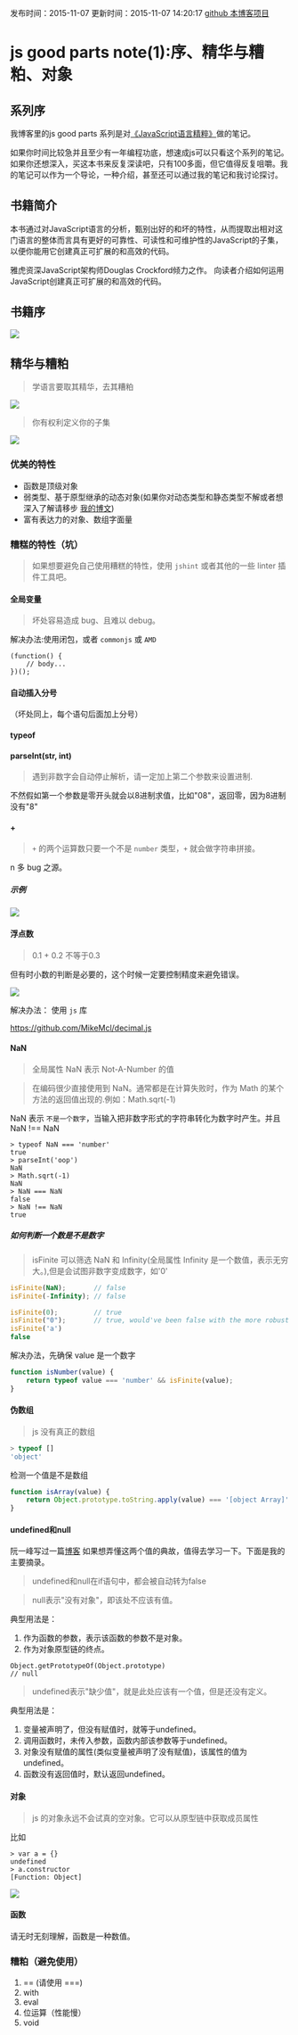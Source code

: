 发布时间：2015-11-07
更新时间：2015-11-07 14:20:17
[github 本博客项目](https://github.com/SimplyY/Blog/)
# js good parts note(1):序、精华与糟粕、对象

## 系列序
我博客里的js good parts 系列是对[《JavaScript语言精粹》](http://book.douban.com/subject/3590768/)做的笔记。

如果你时间比较急并且至少有一年编程功底，想速成js可以只看这个系列的笔记。
如果你还想深入，买这本书来反复深读吧，只有100多面，但它值得反复咀嚼。我的笔记可以作为一个导论，一种介绍，甚至还可以通过我的笔记和我讨论探讨。

## 书籍简介
本书通过对JavaScript语言的分析，甄别出好的和坏的特性，从而提取出相对这门语言的整体而言具有更好的可靠性、可读性和可维护性的JavaScript的子集，以便你能用它创建真正可扩展的和高效的代码。

雅虎资深JavaScript架构师Douglas Crockford倾力之作。
向读者介绍如何运用JavaScript创建真正可扩展的和高效的代码。

## 书籍序

![](http://7xkpdt.com1.z0.glb.clouddn.com/3377d949972759590660e2504de9d476.png)

## 精华与糟粕
> 学语言要取其精华，去其糟粕

![](http://7xkpdt.com1.z0.glb.clouddn.com/6c50c5f3fbedb8ce8539cc6f1260e8e1.png)

> 你有权利定义你的子集

![](http://7xkpdt.com1.z0.glb.clouddn.com/e445894b8abb978f65a99ee0e77a91cf.png)



### 优美的特性
- 函数是顶级对象
- 弱类型、基于原型继承的动态对象(如果你对动态类型和静态类型不解或者想深入了解请移步 [我的博文](http://simplyy.space/blog/article/%E9%9D%99%E6%80%81%E8%AF%AD%E8%A8%80%20or%20%E5%8A%A8%E6%80%81%E8%AF%AD%E8%A8%80))
- 富有表达力的对象、数组字面量

### 糟糕的特性（坑）
> 如果想要避免自己使用糟糕的特性，使用 `jshint` 或者其他的一些 linter 插件工具吧。

#### 全局变量
> 坏处容易造成 bug、且难以 debug。

解决办法:使用闭包，或者 `commonjs` 或 `AMD`
```
(function() {
    // body...
})();
```

#### 自动插入分号
（坏处同上，每个语句后面加上分号）

#### typeof
#### parseInt(str, int)
> 遇到非数字会自动停止解析，请一定加上第二个参数来设置进制.

不然假如第一个参数是零开头就会以8进制求值，比如"08"，返回零，因为8进制没有"8"

#### +
> `+` 的两个运算数只要一个不是 `number` 类型，`+` 就会做字符串拼接。

n 多 bug 之源。
##### 示例
![](http://7xkpdt.com1.z0.glb.clouddn.com/0b1ffc7f9b96b8a99ff1db55c69325e2.png)

#### 浮点数
> 0.1 + 0.2 不等于0.3

但有时小数的判断是必要的，这个时候一定要控制精度来避免错误。

![](http://7xkpdt.com1.z0.glb.clouddn.com/0f025e3dc6afa97d6cc12d9d02314871.png)

解决办法：
使用 `js` 库

https://github.com/MikeMcl/decimal.js


#### NaN
> 全局属性 NaN 表示 Not-A-Number 的值

> 在编码很少直接使用到 NaN。通常都是在计算失败时，作为 Math 的某个方法的返回值出现的.例如：Math.sqrt(-1)

NaN 表示 `不是一个数字`，当输入把非数字形式的字符串转化为数字时产生。并且 NaN !== NaN

```
> typeof NaN === 'number'
true
> parseInt('oop')
NaN
> Math.sqrt(-1)
NaN
> NaN === NaN
false
> NaN !== NaN
true
```

##### 如何判断一个数是不是数字
> isFinite 可以筛选 NaN 和 Infinity(全局属性 Infinity 是一个数值，表示无穷大。),但是会试图非数字变成数字，如'0'

```js
isFinite(NaN);       // false
isFinite(-Infinity); // false

isFinite(0);         // true
isFinite("0");       // true, would've been false with the more robust Number.isFinite("0")
isFinite('a')
false
```

解决办法，先确保 value 是一个数字
```js
function isNumber(value) {
    return typeof value === 'number' && isFinite(value);
}
```

#### 伪数组
> js 没有真正的数组

```js
> typeof []
'object'
```
检测一个值是不是数组
```js
function isArray(value) {
    return Object.prototype.toString.apply(value) === '[object Array]'
}
```

#### undefined和null
阮一峰写过一篇[博客](http://www.ruanyifeng.com/blog/2014/03/undefined-vs-null.html) 如果想弄懂这两个值的典故，值得去学习一下。下面是我的主要摘录。

> undefined和null在if语句中，都会被自动转为false

> null表示"没有对象"，即该处不应该有值。

典型用法是：
1. 作为函数的参数，表示该函数的参数不是对象。
2. 作为对象原型链的终点。

```
Object.getPrototypeOf(Object.prototype)
// null
```

> undefined表示"缺少值"，就是此处应该有一个值，但是还没有定义。

典型用法是：
1. 变量被声明了，但没有赋值时，就等于undefined。
2. 调用函数时，未传入参数，函数内部该参数等于undefined。
3. 对象没有赋值的属性(类似变量被声明了没有赋值)，该属性的值为undefined。
4. 函数没有返回值时，默认返回undefined。

#### 对象
> js 的对象永远不会试真的空对象。它可以从原型链中获取成员属性

比如
```
> var a = {}
undefined
> a.constructor
[Function: Object]
```
![](http://7xkpdt.com1.z0.glb.clouddn.com/7af9844da77393984091fa575577b8d6.png)

#### 函数
请无时无刻理解，函数是一种数值。

### 糟粕（避免使用）
1. == (请使用 ===)
2. with
3. eval
4. 位运算（性能慢）
5. void
